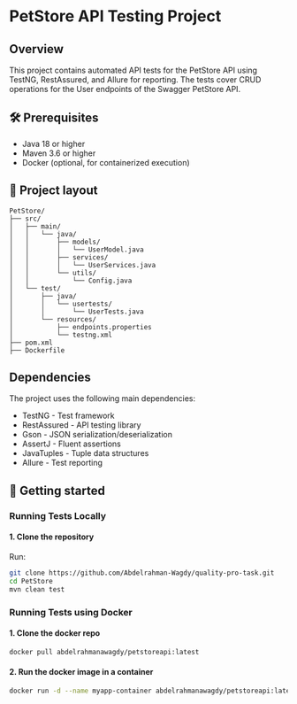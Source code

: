# PetStore API Testing Project

## Overview

This project contains automated API tests for the PetStore API using TestNG, RestAssured, and Allure for reporting. The tests cover CRUD operations for the User endpoints of the Swagger PetStore API.

## 🛠 Prerequisites

* Java 18 or higher
* Maven 3.6 or higher
* Docker (optional, for containerized execution)

## 📂 Project layout

```
PetStore/
├── src/
│   ├── main/
│   │   └── java/
│   │       ├── models/
│   │       │   └── UserModel.java
│   │       ├── services/
│   │       │   └── UserServices.java
│   │       └── utils/
│   │           └── Config.java
│   └── test/
│       ├── java/
│       │   └── usertests/
│       │       └── UserTests.java
│       └── resources/
│           ├── endpoints.properties
│           └── testng.xml
├── pom.xml
├── Dockerfile
```

## Dependencies

The project uses the following main dependencies:

- TestNG - Test framework
- RestAssured - API testing library
- Gson - JSON serialization/deserialization
- AssertJ - Fluent assertions
- JavaTuples - Tuple data structures
- Allure - Test reporting

## 🚀 Getting started
### Running Tests Locally

#### 1. Clone the repository

Run:
```bash
git clone https://github.com/Abdelrahman-Wagdy/quality-pro-task.git
cd PetStore
mvn clean test 
```
### Running Tests using Docker

#### 1. Clone the docker repo
```bash
docker pull abdelrahmanawagdy/petstoreapi:latest
```
#### 2. Run the docker image in a container
```bash
docker run -d --name myapp-container abdelrahmanawagdy/petstoreapi:latest
```
